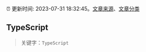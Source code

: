 :alarm_clock: 更新时间: 2023-07-31 18:32:45。[文章来源](/README.md)、[文章分类](/TAGS.md)

## TypeScript


> 关键字：`TypeScript`



